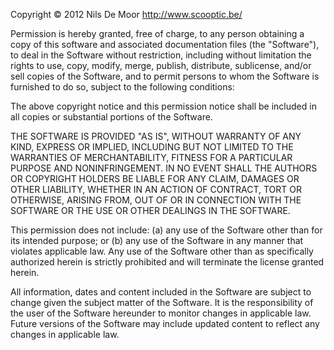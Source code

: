 Copyright © 2012 Nils De Moor 
http://www.scooptic.be/

Permission is hereby granted, free of charge, to any person obtaining a copy of this software and associated documentation files (the "Software"), to deal in the Software without restriction, including without limitation the rights to use, copy, modify, merge, publish, distribute, sublicense, and/or sell copies of the Software, and to permit persons to whom the Software is furnished to do so, subject to the following conditions:

The above copyright notice and this permission notice shall be included in all copies or substantial portions of the Software.

THE SOFTWARE IS PROVIDED "AS IS", WITHOUT WARRANTY OF ANY KIND, EXPRESS OR IMPLIED, INCLUDING BUT NOT LIMITED TO THE WARRANTIES OF MERCHANTABILITY, FITNESS FOR A PARTICULAR PURPOSE AND NONINFRINGEMENT. IN NO EVENT SHALL THE AUTHORS OR COPYRIGHT HOLDERS BE LIABLE FOR ANY CLAIM, DAMAGES OR OTHER LIABILITY, WHETHER IN AN ACTION OF CONTRACT, TORT OR OTHERWISE, ARISING FROM, OUT OF OR IN CONNECTION WITH THE SOFTWARE OR THE USE OR OTHER DEALINGS IN THE SOFTWARE.

This permission does not include: (a) any use of the Software other than for its intended purpose; or (b) any use of the Software in any manner that violates applicable law.  Any use of the Software other than as specifically authorized herein is strictly prohibited and will terminate the license granted herein.

All information, dates and content included in the Software are subject to change given the subject matter of the Software.  It is the responsibility of the user of the Software hereunder to monitor changes in applicable law.  Future versions of the Software may include updated content to reflect any changes in applicable law.